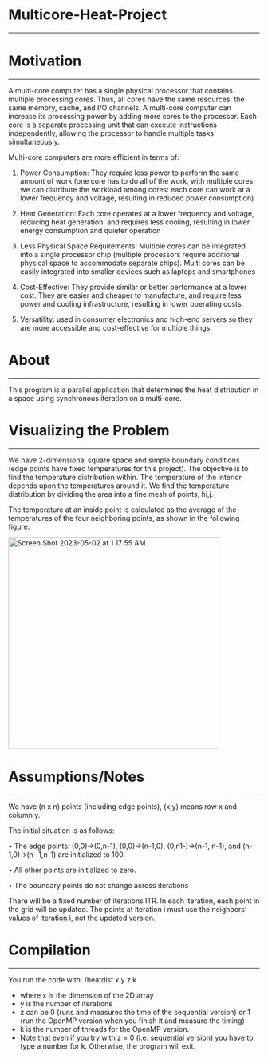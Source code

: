 # Multicore-Heat-Project
-------------------------

# Motivation
-------------
A multi-core computer has a single physical processor that contains multiple processing cores. Thus, all cores have the same resources: the same memory, cache, and I/O channels. A multi-core computer can increase its processing power by adding more cores to the processor. Each core is a separate processing unit that can execute instructions independently, allowing the processor to handle multiple tasks simultaneously. 

Multi-core computers are more efficient in terms of:

1. Power Consumption: They require less power to perform the same amount of work (one core has to do all of the work, with multiple cores we can distribute the workload among cores: each core can work at a lower frequency and voltage, resulting in reduced power consumption)

2. Heat Generation: Each core operates at a lower frequency and voltage, reducing heat generation: and requires less cooling, resulting in lower energy consumption and quieter operation

3. Less Physical Space Requirements: Multiple cores can be integrated into a single processor chip (multiple processors require additional physical space to accommodate separate chips).  Multi cores can be easily integrated into smaller devices such as laptops and smartphones

4. Cost-Effective: They provide similar or better performance at a lower cost. They are easier and cheaper to manufacture, and require less power and cooling infrastructure, resulting in lower operating costs. 

5. Versatility: used in consumer electronics and high-end servers so they are more accessible and cost-effective for multiple things


# About 
-------------------
This program is a parallel application that determines the heat distribution in a space using synchronous iteration on a multi-core.


# Visualizing the Problem
-------------------------

We have 2-dimensional square space and simple boundary conditions (edge points have fixed temperatures for this project). The objective is to find the temperature distribution within. The temperature of the interior depends upon the temperatures around it. We find the temperature distribution by dividing the area into a fine mesh of points, hi,j. 

The temperature at an inside point is calculated as the average of the temperatures of the four neighboring points, as shown in the following figure:

<img width="423" alt="Screen Shot 2023-05-02 at 1 17 55 AM" src="https://user-images.githubusercontent.com/79770461/235584720-87ef9a5f-4b6e-4238-a562-ab1d495c868c.png">


# Assumptions/Notes
-------------------
We have (n x n) points (including edge points), (x,y) means row x and column y.

The initial situation is as follows:

• The edge points: (0,0)→(0,n-1), (0,0)→(n-1,0), (0,n1-)→(n-1, n-1), and (n-1,0)→(n-
1,n-1) are initialized to 100.  

• All other points are initialized to zero.

• The boundary points do not change across iterations


There will be a fixed number of iterations ITR. In each iteration, each point in the grid will be updated. 
The points at iteration i must use the neighbors’ values of iteration i, not the updated version. 

# Compilation
-------------
You run the code with ./heatdist x y z k 
- where x is the dimension of the 2D array
- y is the number of iterations 
- z can be 0 (runs and measures the time of the sequential version) or 1 (run the OpenMP version when you finish it and measure the timing)
- k is the number of threads for the OpenMP version. 
- Note that even if you try with z = 0 (i.e. sequential version) you have to type a number for k. Otherwise, the program will exit.













